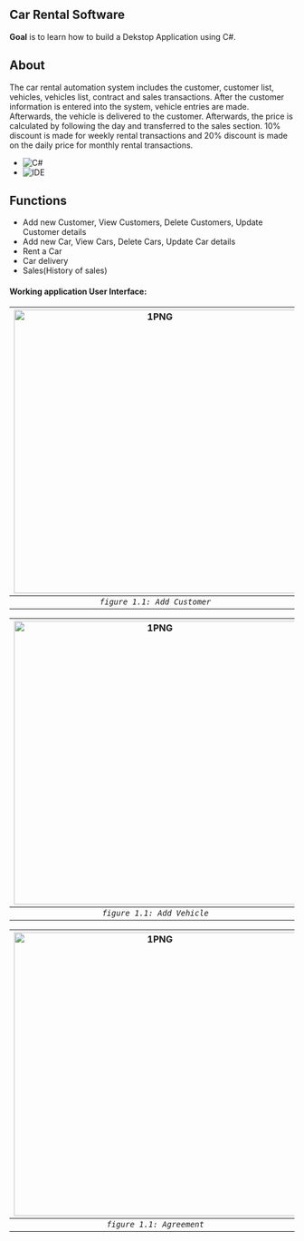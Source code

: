 ## Car Rental Software

**Goal** is to learn how to build a Dekstop Application using C#.

## About

The car rental automation system includes the customer, customer list, vehicles, vehicles list, contract and sales transactions. After the customer information is entered into the system, vehicle entries are made. Afterwards, the vehicle is delivered to the customer. Afterwards, the price is calculated by following the day and transferred to the sales section. 10% discount is made for weekly rental transactions and 20% discount is made on the daily price for monthly rental transactions.

* ![C#](https://img.shields.io/badge/Language-C_sharp-green)
* ![IDE](https://img.shields.io/badge/IDE-Microsoft_Visual_Studio-purple)

## Functions

* Add new Customer, View Customers, Delete Customers, Update Customer details
* Add new Car, View Cars, Delete Cars, Update Car details
* Rent a Car
* Car delivery
* Sales(History of sales)

#### Working application User Interface:

  | <img width=500 alt="1PNG" src="https://user-images.githubusercontent.com/47834164/147492844-708d83b5-0012-4bfb-9fe7-526083aab895.png"> |<img  width=500 alt="2PNG" a src="https://user-images.githubusercontent.com/47834164/147493242-18b46c45-1d3e-4c35-bbf0-1e185c6dc773.png">
|:--:|:--:|
| *`figure 1.1: Add Customer`* | *`figure 1.2:  Customer List`* |

  | <img width=500 alt="1PNG" src="https://user-images.githubusercontent.com/47834164/147492854-3d577796-90cc-4731-9767-f05a731b2b2d.png"> |<img  width=500 alt="2PNG" a src="https://user-images.githubusercontent.com/47834164/147492856-12d744e6-76f8-4053-8b23-455f50e2e8f9.png">
|:--:|:--:|
| *`figure 1.1: Add Vehicle`* | *`figure 1.2: Vehicle List`* |

  | <img width=500 alt="1PNG" src="https://user-images.githubusercontent.com/47834164/147492988-269c83de-2973-4eba-8f90-3f71cc8aedde.png"> |<img  width=500 alt="2PNG" a src="https://user-images.githubusercontent.com/47834164/147492992-7772391f-637e-4c9c-9b76-07202ffb95c7.png">
|:--:|:--:|
| *`figure 1.1: Agreement`* | *`figure 1.2: Sales`* |
  
